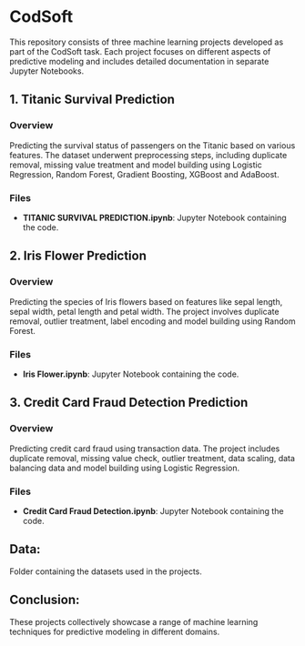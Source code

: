 # CodSoft
This repository consists of three machine learning projects developed as part of the CodSoft task. Each project focuses on different aspects of predictive modeling and includes detailed documentation in separate Jupyter Notebooks.

## 1. Titanic Survival Prediction

### Overview
Predicting the survival status of passengers on the Titanic based on various features. The dataset underwent preprocessing steps, including duplicate removal, missing value treatment and model building using Logistic Regression, Random Forest, Gradient Boosting, XGBoost and AdaBoost.

### Files
- **TITANIC SURVIVAL PREDICTION.ipynb**: Jupyter Notebook containing the code.

## 2. Iris Flower Prediction

### Overview
Predicting the species of Iris flowers based on features like sepal length, sepal width, petal length and petal width. The project involves duplicate removal, outlier treatment, label encoding and model building using Random Forest.

### Files
- **Iris Flower.ipynb**: Jupyter Notebook containing the code.

## 3. Credit Card Fraud Detection Prediction

### Overview
Predicting credit card fraud using transaction data. The project includes duplicate removal, missing value check, outlier treatment, data scaling, data balancing data and model building using Logistic Regression.

### Files
- **Credit Card Fraud Detection.ipynb**: Jupyter Notebook containing the code.

## Data: 
Folder containing the datasets used in the projects.

## Conclusion:
These projects collectively showcase a range of machine learning techniques for predictive modeling in different domains.
